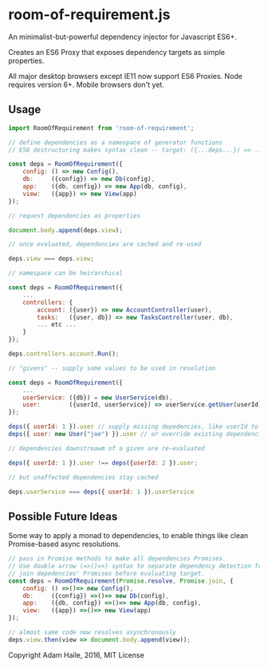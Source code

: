 # room-of-requirement.js
An minimalist-but-powerful dependency injector for Javascript ES6+.

Creates an ES6 Proxy that exposes dependency targets as simple properties.

All major desktop browsers except IE11 now support ES6 Proxies.  Node requires version 6+.  Mobile browsers don't yet.

## Usage
```javascript
import RoomOfRequirement from 'room-of-requirement';

// define dependencies as a namespace of generator functions 
// ES6 destructuring makes syntax clean -- target: ({...deps...}) => ...impl...

const deps = RoomOfRequirement({
    config: () => new Config(),
    db:     ({config}) => new Db(config),
    app:    ({db, config}) => new App(db, config),
    view:   ({app}) => new View(app)
});

// request dependencies as properties

document.body.append(deps.view); 

// once evaluated, dependencies are cached and re-used

deps.view === deps.view;

// namespace can be heirarchical

const deps = RoomOfRequirement({
    ...
    controllers: {
        account: ({user}) => new AccountController(user),
        tasks:   ({user, db}) => new TasksController(user, db),
        ... etc ...
    }
});

deps.controllers.account.Run();

// "givens" -- supply some values to be used in resolution

const deps = RoomOfRequirement({
    ...
    userService: ({db}) = new UserService(db),
    user:        ({userId, userService}) => userService.getUser(userId) // note: no rule for userId
});

deps({ userId: 1 }).user // supply missing depedencies, like userId to get user
deps({ user: new User("joe") }).user // or override existing dependencies entirely

// dependencies downstreawm of a given are re-evaluated

deps({ userId: 1 }).user !== deps({userId: 2 }).user;

// but unaffected dependencies stay cached

deps.userService === deps({ userId: 1 }).userService

```

## Possible Future Ideas

Some way to apply a monad to dependencies, to enable things like clean Promise-based async resolutions.

```javascript
// pass in Promise methods to make all dependencies Promises.
// Use double arrow (=>()=>) syntax to separate dependency detection from evaluation.
// join depedencies' Promises before evaluating target.
const deps = RoomOfRequirement(Promise.resolve, Promise.join, {
    config: () =>()=> new Config(),
    db:     ({config}) =>()=> new Db(config),
    app:    ({db, config}) =>()=> new App(db, config),
    view:   ({app}) =>()=> new View(app) 
});

// almost same code now resolves asynchronously
deps.view.then(view => document.body.append(view));
```

Copyright Adam Haile, 2016, MIT License